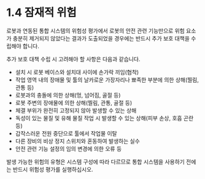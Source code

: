 ﻿# 1.4 잠재적 위험

로봇과 연동된 통합 시스템의 위험성 평가에서 로봇의 안전 관련 기능만으로 위험 요소가 충분히 제거되지 않았다는 결과가 도출되었을 경우에는 반드시 추가 보호 대책을 수립해야 합니다.

추가 보호 대책 수립 시 고려해야 할 사항은 다음과 같습니다.

* 설치 시 로봇 베이스와 설치대 사이에 손가락 끼임(협착)
* 작업 영역 내의 장애물 및 툴의 날카로운 가장자리나 뾰족한 부분에 의한 상해(찔림, 관통 등)
* 로봇과의 충돌에 의한 상해(멍, 넘어짐, 골절 등)
* 로봇 주변의 장애물에 의한 상해(찔림, 관통, 골절 등)
* 체결 부위가 완전히 고정되지 않아 발생할 수 있는 상해
* 독성이 있는 물질 및 유해 물질 작업 시 발생할 수 있는 상해(피부 손상, 호흡 곤란 등)
* 갑작스러운 전원 중단으로 툴에서 작업물 이탈
* 다른 장비의 비상 정지 스위치와 혼동하여 발생하는 실수
* 안전 관련 기능 설정의 임의 변경에 의한 오류 등

발생 가능한 위험의 유형은 시스템 구성에 따라 다르므로 통합 시스템을 사용하기 전에는 반드시 위험성 평가를 실행하십시오.
